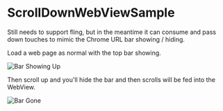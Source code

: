 ScrollDownWebViewSample
=======================

Still needs to support fling, but in the meantime it can consume and pass down touches to mimic the Chrome URL bar showing / hiding.

Load a web page as normal with the top bar showing.

![Bar Showing Up](http://i.imgur.com/a0uakpo.png)


Then scroll up and you'll hide the bar and then scrolls will be fed into the WebView.

![Bar Gone](http://i.imgur.com/7A3NUKE.png)
